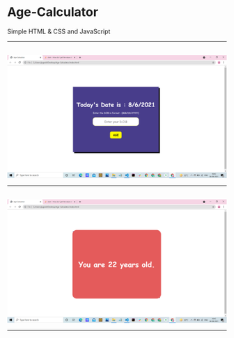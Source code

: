 # Age-Calculator
Simple HTML &amp; CSS and JavaScript
<br>
<hr>
<br>
<img src="image/container.png">
<br>
<hr>
<br>
<img src="image/result.png">
<br>
<hr>
<br>
